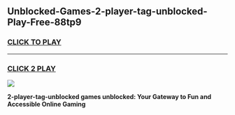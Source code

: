 
## Unblocked-Games-2-player-tag-unblocked-Play-Free-88tp9
<h3>
<a href="https://premium76.site?title=2-player-tag-unblocked&ref=10A">CLICK TO PLAY</a></h3>
<hr>

<h3>
<a href="https://premium76.site?title=2-player-tag-unblocked&ref=10A">CLICK 2 PLAY</a>
  
</h3>

<a href="https://premium76.site?title=2-player-tag-unblocked&ref=10A"><img src="https://clearcache.store/games.png"></a>


**2-player-tag-unblocked games unblocked: Your Gateway to Fun and Accessible Online Gaming**
